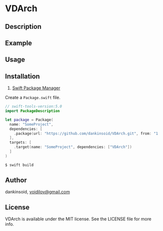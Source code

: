 # VDArch

## Description

## Example

## Usage

## Installation

1. [Swift Package Manager](https://github.com/apple/swift-package-manager)

Create a `Package.swift` file.
```swift
// swift-tools-version:5.0
import PackageDescription

let package = Package(
  name: "SomeProject",
  dependencies: [
    .package(url: "https://github.com/dankinsoid/VDArch.git", from: "1.0.23")
  ],
  targets: [
    .target(name: "SomeProject", dependencies: ["VDArch"])
  ]
)
```
```ruby
$ swift build
```

## Author

dankinsoid, voidilov@gmail.com

## License

VDArch is available under the MIT license. See the LICENSE file for more info.

